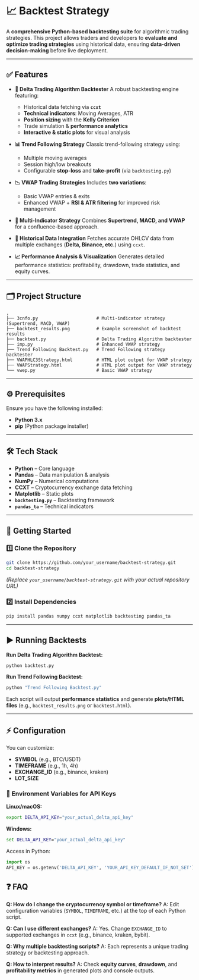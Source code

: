# 📈 Backtest Strategy

A **comprehensive Python-based backtesting suite** for algorithmic trading strategies. This project allows traders and developers to **evaluate and optimize trading strategies** using historical data, ensuring **data-driven decision-making** before live deployment.

---

## ✅ Features

* **🔄 Delta Trading Algorithm Backtester**
  A robust backtesting engine featuring:

  * Historical data fetching via **`ccxt`**
  * **Technical indicators**: Moving Averages, ATR
  * **Position sizing** with the **Kelly Criterion**
  * Trade simulation & **performance analytics**
  * **Interactive & static plots** for visual analysis

* **📊 Trend Following Strategy**
  Classic trend-following strategy using:

  * Multiple moving averages
  * Session high/low breakouts
  * Configurable **stop-loss** and **take-profit** (via `backtesting.py`)

* **📉 VWAP Trading Strategies**
  Includes **two variations**:

  * Basic VWAP entries & exits
  * Enhanced VWAP + **RSI & ATR filtering** for improved risk management

* **📌 Multi-Indicator Strategy**
  Combines **Supertrend, MACD, and VWAP** for a confluence-based approach.

* **📂 Historical Data Integration**
  Fetches accurate OHLCV data from multiple exchanges (**Delta, Binance, etc.**) using `ccxt`.

* **📈 Performance Analysis & Visualization**
  Generates detailed performance statistics: profitability, drawdown, trade statistics, and equity curves.

---

## 🗂️ Project Structure

```
.
├── 3cnfo.py                      # Multi-indicator strategy (Supertrend, MACD, VWAP)
├── backtest_results.png          # Example screenshot of backtest results
├── backtest.py                   # Delta Trading Algorithm backtester
├── imp.py                        # Enhanced VWAP strategy
├── Trend Following Backtest.py   # Trend Following strategy backtester
├── VWAPHLC3Strategy.html         # HTML plot output for VWAP strategy
├── VWAPStrategy.html             # HTML plot output for VWAP strategy
└── vwep.py                       # Basic VWAP strategy
```

---

## ⚙️ Prerequisites

Ensure you have the following installed:

* **Python 3.x**
* **pip** (Python package installer)

---

## 🛠️ Tech Stack

* **Python** – Core language
* **Pandas** – Data manipulation & analysis
* **NumPy** – Numerical computations
* **CCXT** – Cryptocurrency exchange data fetching
* **Matplotlib** – Static plots
* **`backtesting.py`** – Backtesting framework
* **`pandas_ta`** – Technical indicators

---

## 🚀 Getting Started

### 1️⃣ Clone the Repository

```bash
git clone https://github.com/your_username/backtest-strategy.git
cd backtest-strategy
```

*(Replace `your_username/backtest-strategy.git` with your actual repository URL)*

### 2️⃣ Install Dependencies

```bash
pip install pandas numpy ccxt matplotlib backtesting pandas_ta
```

---

## ▶️ Running Backtests

**Run Delta Trading Algorithm Backtest:**

```bash
python backtest.py
```

**Run Trend Following Backtest:**

```bash
python "Trend Following Backtest.py"
```

Each script will output **performance statistics** and generate **plots/HTML files** (e.g., `backtest_results.png` or `backtest.html`).

---

## ⚡ Configuration

You can customize:

* **SYMBOL** (e.g., BTC/USDT)
* **TIMEFRAME** (e.g., 1h, 4h)
* **EXCHANGE\_ID** (e.g., binance, kraken)
* **LOT\_SIZE**

### 🔑 Environment Variables for API Keys

**Linux/macOS:**

```bash
export DELTA_API_KEY="your_actual_delta_api_key"
```

**Windows:**

```cmd
set DELTA_API_KEY="your_actual_delta_api_key"
```

Access in Python:

```python
import os
API_KEY = os.getenv('DELTA_API_KEY', 'YOUR_API_KEY_DEFAULT_IF_NOT_SET')
```

## ❓ FAQ

**Q: How do I change the cryptocurrency symbol or timeframe?**
A: Edit configuration variables (`SYMBOL`, `TIMEFRAME`, etc.) at the top of each Python script.

**Q: Can I use different exchanges?**
A: Yes. Change `EXCHANGE_ID` to supported exchanges in `ccxt` (e.g., binance, kraken, bybit).

**Q: Why multiple backtesting scripts?**
A: Each represents a unique trading strategy or backtesting approach.

**Q: How to interpret results?**
A: Check **equity curves**, **drawdown**, and **profitability metrics** in generated plots and console outputs.
